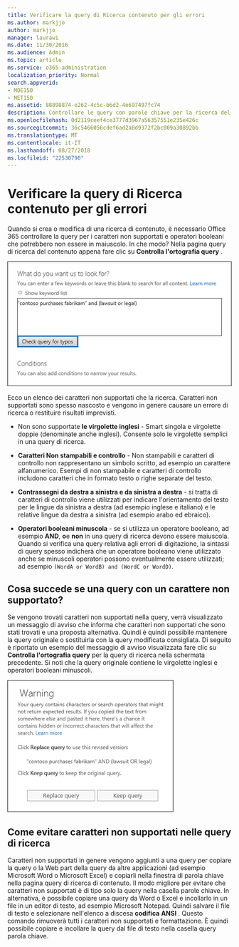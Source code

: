 ```yaml
---
title: Verificare la query di Ricerca contenuto per gli errori
ms.author: markjjo
author: markjjo
manager: laurawi
ms.date: 11/30/2016
ms.audience: Admin
ms.topic: article
ms.service: o365-administration
localization_priority: Normal
search.appverid:
- MOE150
- MET150
ms.assetid: 88898874-e262-4c5c-b6d2-4e697497fc74
description: Controllare le query con parole chiave per la ricerca del contenuto per gli errori e agli errori di digitazione, ad esempio caratteri non supportati e minuscoli operatori booleani, prima di eseguire la ricerca. Se viene trovato un errore, si verrà consiglia di effettuare una query modificata.
ms.openlocfilehash: 0d2119ceef4ce3777d3967a56357551e235e426c
ms.sourcegitcommit: 36c5466056cdef6ad2a8d9372f2bc009a30892bb
ms.translationtype: MT
ms.contentlocale: it-IT
ms.lasthandoff: 08/27/2018
ms.locfileid: "22530790"
---
```

# <a name="check-your-content-search-query-for-errors"></a>Verificare la query di Ricerca contenuto per gli errori

Quando si crea o modifica di una ricerca di contenuto, è necessario Office 365 controllare la query per i caratteri non supportati e operatori booleani che potrebbero non essere in maiuscolo. In che modo? Nella pagina query di ricerca del contenuto appena fare clic su **Controlla l'ortografia query** . 
  
![Fare clic su "Controlla l'ortografia query" per controllare la query di ricerca per i caratteri non supportati](media/e5314306-cfb2-481d-9b5c-13ce658156e7.png)
  
Ecco un elenco dei caratteri non supportati che la ricerca. Caratteri non supportati sono spesso nascosto e vengono in genere causare un errore di ricerca o restituire risultati imprevisti.
  
- Non sono supportate **le virgolette inglesi** - Smart singola e virgolette doppie (denominate anche inglesi). Consente solo le virgolette semplici in una query di ricerca. 
    
- **Caratteri Non stampabili e controllo** - Non stampabili e caratteri di controllo non rappresentano un simbolo scritto, ad esempio un carattere alfanumerico. Esempi di non stampabile e caratteri di controllo includono caratteri che in formato testo o righe separate del testo. 
    
- **Contrassegni da destra a sinistra e da sinistra a destra** - si tratta di caratteri di controllo viene utilizzati per indicare l'orientamento del testo per le lingue da sinistra a destra (ad esempio inglese e italiano) e le relative lingue da destra a sinistra (ad esempio arabo ed ebraico).
    
- **Operatori booleani minuscola** - se si utilizza un operatore booleano, ad esempio **AND**, **o**e **non** in una query di ricerca devono essere maiuscola. Quando si verifica una query relativa agli errori di digitazione, la sintassi di query spesso indicherà che un operatore booleano viene utilizzato anche se minuscoli operatori possono eventualmente essere utilizzati; ad esempio `(WordA or WordB) and (WordC or WordD)`.
    
## <a name="what-happens-if-a-query-has-an-unsupported-character"></a>Cosa succede se una query con un carattere non supportato?

Se vengono trovati caratteri non supportati nella query, verrà visualizzato un messaggio di avviso che informa che caratteri non supportati che sono stati trovati e una proposta alternativa. Quindi è quindi possibile mantenere la query originale o sostituirla con la query modificata consigliata. Di seguito è riportato un esempio del messaggio di avviso visualizzata fare clic su **Controlla l'ortografia query** per la query di ricerca nella schermata precedente. Si noti che la query originale contiene le virgolette inglesi e operatori booleani minuscoli. 
  
![Verrà visualizzato un messaggio di avviso con una revisione consigliata per la query](media/23214b30-8e52-412c-bd80-63fb1b3ed52d.png)
  
## <a name="how-to-prevent-unsupported-characters-in-your-search-queries"></a>Come evitare caratteri non supportati nelle query di ricerca

Caratteri non supportati in genere vengono aggiunti a una query per copiare la query o la Web part della query da altre applicazioni (ad esempio Microsoft Word o Microsoft Excel) e copiarli nella finestra di parola chiave nella pagina query di ricerca di contenuto. Il modo migliore per evitare che caratteri non supportati è di tipo solo la query nella casella parole chiave. In alternativa, è possibile copiare una query da Word o Excel e incollarlo in un file in un editor di testo, ad esempio Microsoft Notepad. Quindi salvare il file di testo e selezionare nell'elenco a discesa **codifica** **ANSI** . Questo comando rimuoverà tutti i caratteri non supportati e formattazione. È quindi possibile copiare e incollare la query dal file di testo nella casella query parola chiave. 
